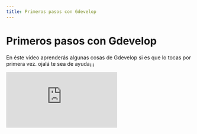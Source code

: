 ```yaml
---
title: Primeros pasos con Gdevelop
---
```

# Primeros pasos con Gdevelop
En éste vídeo aprenderás algunas cosas de Gdevelop si es que lo tocas por primera vez.
ojalá te sea de ayuda¡¡¡

<div class="video-container">
  <iframe src="https://www.youtube.com/embed/2JGjPGIBcg8" frameborder="0" allowfullscreen></iframe>
</div>